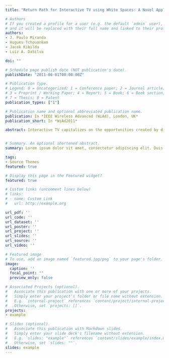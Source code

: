 ```yaml
---
title: "Return Path for Interactive TV using White Spaces: A Novel Application for 802.22 WRAN"

# Authors
# If you created a profile for a user (e.g. the default `admin` user), write the username (folder name) here 
# and it will be replaced with their full name and linked to their profile.
authors:
- J. Paulo Miranda
- Hugues Tchouankem
- Jacek Kibilda
- Luiz A. DaSilva

doi: ""

# Schedule page publish date (NOT publication's date).
publishDate: "2011-06-01T00:00:00Z"

# Publication type.
# Legend: 0 = Uncategorized; 1 = Conference paper; 2 = Journal article;
# 3 = Preprint / Working Paper; 4 = Report; 5 = Book; 6 = Book section;
# 7 = Thesis; 8 = Patent
publication_types: ["1"]

# Publication name and optional abbreviated publication name.
publication: In *IEEE Wireless Advanced (WiAd), London, UK*
publication_short: In *WiAd2011*

abstract: Interactive TV capitalizes on the opportunities created by digitisation to offer new services. Depending on the level of interactivity, a return path is required to send data from the home user back to the broadcaster. In this paper, we propose the use of 802.22 WRAN to implement the return path over white spaces. Our approach allows the transmission of interactive data in overlay with broadcast data. Following 802.22's requirements, we analyze the task of selecting settings for cooperative spectrum sensing. First, our numerical results show that the number of cooperative devices used to improve sensing accuracy is constrained to the minimum data rate per device. Second, we show through computer simulations that noise uncertainty limits cooperation gains regardless of how settings are selected. Wrapping up our analysis, real-world conditions are considered through testbed experimentation. Measurements confirm that maximum diversity cannot be achieved under correlated shadowing but cooperation may bring advantages if a subset of cooperative devices malfunctions. To the best of our knowledge, this is the first study on the application of 802.22 WRAN as access technology for return paths of interactive TV.


# Summary. An optional shortened abstract.
summary: Lorem ipsum dolor sit amet, consectetur adipiscing elit. Duis posuere tellus ac convallis placerat. Proin tincidunt magna sed ex sollicitudin condimentum.

tags:
- Source Themes
featured: true

# Display this page in the Featured widget?
featured: true

# Custom links (uncomment lines below)
# links:
# - name: Custom Link
#   url: http://example.org

url_pdf: ''
url_code: ''
url_dataset: ''
url_poster: ''
url_project: ''
url_slides: ''
url_source: ''
url_video: ''

# Featured image
# To use, add an image named `featured.jpg/png` to your page's folder. 
image:
  caption: ''
  focal_point: ""
  preview_only: false

# Associated Projects (optional).
#   Associate this publication with one or more of your projects.
#   Simply enter your project's folder or file name without extension.
#   E.g. `internal-project` references `content/project/internal-project/index.md`.
#   Otherwise, set `projects: []`.
projects:
- example

# Slides (optional).
#   Associate this publication with Markdown slides.
#   Simply enter your slide deck's filename without extension.
#   E.g. `slides: "example"` references `content/slides/example/index.md`.
#   Otherwise, set `slides: ""`.
slides: example
---
```


